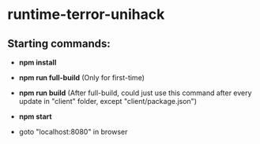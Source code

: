 # runtime-terror-unihack

## Starting commands:

* **npm install**

* **npm run full-build**   (Only for first-time)

* **npm run build** (After full-build, could just use this command after every update in "client" folder, except "client/package.json")

* **npm start**

* goto "localhost:8080" in browser

